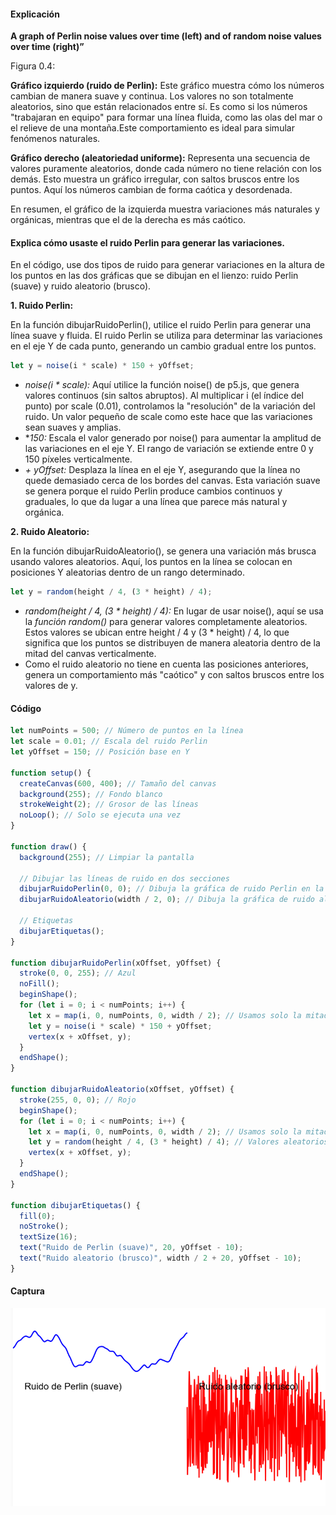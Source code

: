 #### Explicación
**A graph of Perlin noise values over time (left) and of random noise values over time (right)”**

Figura 0.4:

**Gráfico izquierdo (ruido de Perlin):**
Este gráfico muestra cómo los números cambian de manera suave y continua. Los valores no son totalmente aleatorios, sino que están relacionados entre sí. Es como si los números "trabajaran en equipo" para formar una línea fluida, como las olas del mar o el relieve de una montaña.Este comportamiento es ideal para simular fenómenos naturales.

**Gráfico derecho (aleatoriedad uniforme):**
Representa una secuencia de valores puramente aleatorios, donde cada número no tiene relación con los demás. Esto muestra un gráfico irregular, con saltos bruscos entre los puntos. Aquí los números cambian de forma caótica y desordenada.

En resumen, el gráfico de la izquierda muestra variaciones más naturales y orgánicas, mientras que el de la derecha es más caótico.

#### Explica cómo usaste el ruido Perlin para generar las variaciones.

En el código, use dos tipos de ruido para generar variaciones en la altura de los puntos en las dos gráficas que se dibujan en el lienzo: ruido Perlin (suave) y ruido aleatorio (brusco).

**1. Ruido Perlin:**

En la función dibujarRuidoPerlin(), utilice el ruido Perlin para generar una línea suave y fluida. El ruido Perlin se utiliza para determinar las variaciones en el eje Y de cada punto, generando un cambio gradual entre los puntos.
```js
let y = noise(i * scale) * 150 + yOffset;
```
- *noise(i * scale):* Aquí utilice la función noise() de p5.js, que genera valores continuos (sin saltos abruptos). Al multiplicar i (el índice del punto) por scale (0.01), controlamos la "resolución" de la variación del ruido. Un valor pequeño de scale como este hace que las variaciones sean suaves y amplias.
- **150:* Escala el valor generado por noise() para aumentar la amplitud de las variaciones en el eje Y. El rango de variación se extiende entre 0 y 150 píxeles verticalmente.
- *+ yOffset:* Desplaza la línea en el eje Y, asegurando que la línea no quede demasiado cerca de los bordes del canvas.
Esta variación suave se genera porque el ruido Perlin produce cambios continuos y graduales, lo que da lugar a una línea que parece más natural y orgánica.

**2. Ruido Aleatorio:**

En la función dibujarRuidoAleatorio(), se genera una variación más brusca usando valores aleatorios. Aquí, los puntos en la línea se colocan en posiciones Y aleatorias dentro de un rango determinado.
```js
let y = random(height / 4, (3 * height) / 4);
```
- *random(height / 4, (3 * height) / 4):* En lugar de usar noise(), aquí se usa la *función random()* para generar valores completamente aleatorios. Estos valores se ubican entre height / 4 y (3 * height) / 4, lo que significa que los puntos se distribuyen de manera aleatoria dentro de la mitad del canvas verticalmente.
- Como el ruido aleatorio no tiene en cuenta las posiciones anteriores, genera un comportamiento más "caótico" y con saltos bruscos entre los valores de y.

#### Código
```js
let numPoints = 500; // Número de puntos en la línea
let scale = 0.01; // Escala del ruido Perlin
let yOffset = 150; // Posición base en Y

function setup() {
  createCanvas(600, 400); // Tamaño del canvas
  background(255); // Fondo blanco
  strokeWeight(2); // Grosor de las líneas
  noLoop(); // Solo se ejecuta una vez
}

function draw() {
  background(255); // Limpiar la pantalla

  // Dibujar las líneas de ruido en dos secciones
  dibujarRuidoPerlin(0, 0); // Dibuja la gráfica de ruido Perlin en la mitad izquierda
  dibujarRuidoAleatorio(width / 2, 0); // Dibuja la gráfica de ruido aleatorio en la mitad derecha

  // Etiquetas
  dibujarEtiquetas();
}

function dibujarRuidoPerlin(xOffset, yOffset) {
  stroke(0, 0, 255); // Azul
  noFill();
  beginShape();
  for (let i = 0; i < numPoints; i++) {
    let x = map(i, 0, numPoints, 0, width / 2); // Usamos solo la mitad del ancho
    let y = noise(i * scale) * 150 + yOffset;
    vertex(x + xOffset, y);
  }
  endShape();
}

function dibujarRuidoAleatorio(xOffset, yOffset) {
  stroke(255, 0, 0); // Rojo
  beginShape();
  for (let i = 0; i < numPoints; i++) {
    let x = map(i, 0, numPoints, 0, width / 2); // Usamos solo la mitad del ancho
    let y = random(height / 4, (3 * height) / 4); // Valores aleatorios
    vertex(x + xOffset, y);
  }
  endShape();
}

function dibujarEtiquetas() {
  fill(0);
  noStroke();
  textSize(16);
  text("Ruido de Perlin (suave)", 20, yOffset - 10);
  text("Ruido aleatorio (brusco)", width / 2 + 20, yOffset - 10);
}
```
#### Captura

 ![image](../../../../assets/Actividad07.png)
